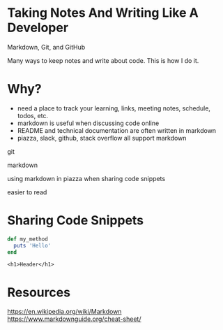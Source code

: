 # Taking Notes And Writing Like A Developer
Markdown, Git, and GitHub

Many ways to keep notes and write about code. This is how I do it.


# Why?
* need a place to track your learning, links, meeting notes, schedule, todos, etc.
* markdown is useful when discussing code online
* README and technical documentation are often written in markdown
* piazza, slack, github, stack overflow all support markdown

git

markdown

using markdown in piazza when sharing code snippets

easier to read


# Sharing Code Snippets

```ruby
def my_method
  puts 'Hello'
end
```

`<h1>Header</h1>`


# Resources

https://en.wikipedia.org/wiki/Markdown
https://www.markdownguide.org/cheat-sheet/

